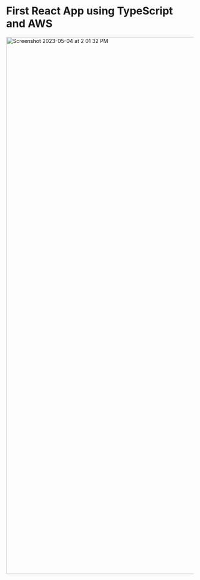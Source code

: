 # First React App using TypeScript and AWS

<img width="1440" alt="Screenshot 2023-05-04 at 2 01 32 PM" src="https://user-images.githubusercontent.com/83136741/236296744-54422ee1-e14d-471b-a148-b8c3f5a0255a.png">
